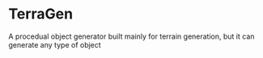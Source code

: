 # TerraGen

A procedual object generator built mainly for terrain generation, but it can generate any type of object
